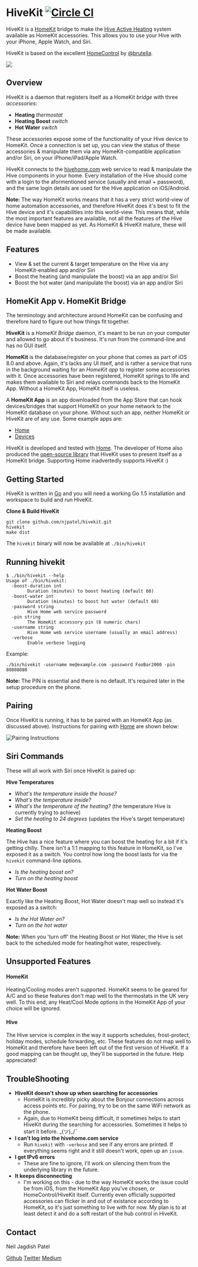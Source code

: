 # HiveKit [![Circle CI](https://circleci.com/gh/njpatel/hivekit.svg?style=svg)](https://circleci.com/gh/njpatel/hivekit)

HiveKit is a [HomeKit](https://developer.apple.com/homekit/) bridge to make the [Hive Active Heating](https://hivehome.com) system available as HomeKit accessories. This allows you to use your Hive with your iPhone, Apple Watch, and Siri.

HiveKit is based on the excellent [HomeControl](https://github.com/brutella/hc) by [@brutella](https://twitter.com/brutella).

![](https://i.imgur.com/GOQYsj1.gif)

## Overview
HiveKit is a daemon that registers itself as a HomeKit *bridge* with three *accessories*:

 * **Heating** *thermostat*
 * **Heating Boost** *switch*
 * **Hot Water** *switch*
 
These accessories expose some of the functionality of your Hive device to HomeKit. Once a connection is set up, you can view the status of these accessories & manipulate them via any HomeKit-compatible application and/or Siri, on your iPhone/iPad/Apple Watch.

HiveKit connects to the [hivehome.com](https://hivehome.com) web service to read & manipulate the Hive components in your home. Every installation of the Hive should come with a login to the aformentioned service (usually and email + password), and the same login details are used for the Hive application on iOS/Android.

**Note:** The way HomeKit works means that it has a very strict world-view of home automation accessories, and therefore HiveKit does it's best to fit the Hive device and it's capabilities into this world-view. This means that, while the most important features are available, not all the features of the Hive device have been mapped as yet. As HomeKit & HiveKit mature, these will be made available.

## Features
 * View & set the current & target temperature on the Hive via any HomeKit-enabled app and/or Siri
 * Boost the heating (and manipulate the boost) via an app and/or Siri
 * Boost the hot water (and manipulate the boost) via an app and/or Siri
 
## HomeKit App v. HomeKit Bridge
The terminology and architecture around HomeKit can be confusing and therefore hard to figure out how things fit together. 

**HiveKit** is a *HomeKit Bridge* daemon, it's meant to be run on your computer and allowed to go about it's business. It's run from the command-line and has no GUI itself.

**HomeKit** is the database/register on your phone that comes as part of iOS 8.0 and above. Again, it's lacks any UI itself, and is rather a service that runs in the background waiting for an *HomeKit app* to register some accessories with it. Once accessories have been registered, HomeKit springs to life and makes them available to Siri and relays commands back to the HomeKit App. Without a HomeKit App, HomeKit itself is useless.

A **HomeKit App** is an app downloaded from the App Store that can hook devices/bridges that support HomeKit on your home network to the HomeKit database on your phone. Without such an app, neither HomeKit or HiveKit are of any use. Some example apps are:

 * [Home](https://itunes.apple.com/app/id995994352)
 * [Devices](https://itunes.apple.com/gb/app/devices/id966877433?mt=8)
 
HiveKit is developed and tested with [Home](https://itunes.apple.com/app/id995994352). The developer of Home also produced the [open-source library](https://github.com/brutella/hc) that HiveKit uses to present itself as a HomeKit bridge. Supporting Home inadvertedly supports HiveKit :)
 
 
## Getting Started
HiveKit is written in [Go](http://golang.org/doc/install) and you will need a working Go 1.5 installation and workspace to build and run HiveKit.

**Clone & Build HiveKit**
        
```
git clone github.com/njpatel/hivekit.git
hivekit        
make dist
```
The `hivekit` binary will now be available at `./bin/hivekit`

## Running hivekit
```
$ ./bin/hivekit --help
Usage of ./bin/hivekit:
  -boost-duration int
        Duration (minutes) to boost heating (default 60)
  -boost-water int
        Duration (minutes) to boost hot water (default 60)
  -password string
        Hive Home web service password
  -pin string
        The HomeKit accessory pin (8 numeric chars)
  -username string
        Hive Home web service username (usually an email address)
  -verbose
        Enable verbose logging
```

Example:

```
./bin/hivekit -username me@example.com -password FooBar2000 -pin 80808080
```
**Note:** The PIN is essential and there is no default. It's required later in the setup procedure on the phone.

## Pairing
Once HiveKit is running, it has to be paired with an HomeKit App (as discussed above). Instructions for pairing with [Home](https://itunes.apple.com/app/id995994352) are shown below:

![Pairing Instructions](https://i.imgur.com/oZPU27K.gif)

## Siri Commands
These will all work with Siri once HiveKit is paired up:

**Hive Temperatures**

 * *What's the temperature inside the house?*
 * *What's the temperature inside?*
 * *What's the temperature of the heating?* (the temperature Hive is currently trying to achieve)
 * *Set the heating to 24 degrees* (updates the Hive's target temperature)
 
**Heating Boost**

The Hive has a nice feature where you can boost the heating for a bit if it's getting chilly. There isn't a 1:1 mapping to this feature in HomeKit, so I've exposed it as a switch. You control how long the boost lasts for via the `hivekit` command-line options.

 * *Is the heating boost on?*
 * *Turn on the heating boost*

**Hot Water Boost**

Exactly like the Heating Boost, Hot Water doesn't map well so instead it's exposed as a switch:

* *Is the Hot Water on?*
* *Turn on the hot water*

**Note:** When you 'turn off' the Heating Boost or Hot Water, the Hive is set back to the scheduled mode for heating/hot water, respectively.


## Unsupported Features

#### HomeKit
Heating/Cooling modes aren't supported. HomeKit seems to be geared for A/C and so these features don't map well to the thermostats in the UK very well. To this end, any Heat/Cool Mode options in the HomeKit App of your choice will be ignored.

#### Hive
The Hive service is complex in the way it supports schedules, frost-protect, holiday modes, schedule forwarding, etc. These features do not map well to HomeKit and therefore have been left out of the first version of HiveKit. If a good mapping can be thought up, they'll be supported in the future. Help appreciated!


## TroubleShooting
* **HiveKit doesn't show up when searching for accessories**
  * HomeKit is incredibly picky about the Bonjour connections across access points etc. For pairing, try to be on the same WiFi network as the phone.
  * Again, due to HomeKit being difficult, it sometimes helps to start HiveKit during the searching for accessories. Sometimes it helps to start it before. \_(ツ)_/¯
* **I can't log into the hivehome.com service**
  * Run `hivekit` with `-verbose` and see if any errors are printed. If everything seems right and it still doesn't work, open up an `issue`.
* **I get IPv6 errors**
  * These are fine to ignore, I'll work on silencing them from the underlying library in the future.
* **It keeps disconnecting**
  * I'm working on this - due to the way HomeKit works the issue could be from iOS, from the HomeKit App you've chosen, or HomeControl/HiveKit itself. Currently even officially supported accessories can flicker in and out of existance according to HomeKit, so it's just something to live with for now. My plan is to at least detect it and do a soft restart of the hub control in HiveKit.
  

## Contact
Neil Jagdish Patel

[Github](https://github.com/njpatel) [Twitter](https://twitter.com/njpatel) [Medium](https://medium.com/@njpatel)
